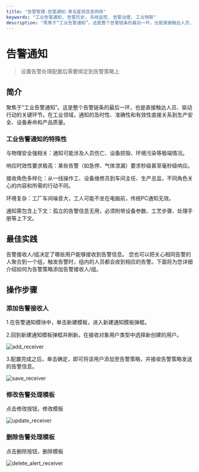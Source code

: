 ```yaml
---
title: "告警管理-告警通知-青岛星观信息网络"
keywords: "工业告警通知, 告警历史, 系统监控, 告警治理, 工业物联"
description: "聚焦于“工业告警通知”。这是整个告警链条的最后一环，也是直接触达人员、驱动行动的关键环节。在工业领域，通知的及时性、准确性和有效性直接关系到生产安全、设备寿命和产品质量。"
---
```


# 告警通知

 > 设置告警处理配置后需要绑定到告警策略上

## 简介

聚焦于“工业告警通知”。这是整个告警链条的最后一环，也是直接触达人员、驱动行动的关键环节。在工业领域，通知的及时性、准确性和有效性直接关系到生产安全、设备寿命和产品质量。

### 工业告警通知的特殊性

与物理安全强相关：通知可能涉及人员伤亡、设备损毁、环境污染等极端情况。

响应时效性要求极高：某些告警（如急停、气体泄漏）要求秒级甚至毫秒级响应。

接收角色多样化：从一线操作工、设备维修员到车间主任、生产总监，不同角色关心的内容和所需的行动不同。

环境复杂：工厂车间噪音大，工人可能不坐在电脑前，传统PC通知无效。

通知需包含上下文：孤立的告警信息无用，必须附带设备参数、工艺步骤、处理手册等上下文。


## 最佳实践

告警接收人/组决定了哪些用户能够接收到告警信息。
您也可以把关心相同告警的人聚合到一个组，触发告警时，组内的人员都会收到相应的告警。下面将为您详细介绍如何为告警策略添加告警接收人/组。

## 操作步骤

### 添加告警接收人

1.在告警通知模块中，单击新建模板，进入新建通知模板弹框。

2.回到新建通知模板弹框并刷新。在接收对象用户类型中选择新创建的用户。

![add_receiver](/docs-assets/img/alert/add_receiver.png)


3.配置完成之后，单击确定，即可将该用户添加至告警策略，并接收告警策略发送的告警信息。

![save_receiver](/docs-assets/img/alert/save_receiver.png)

### 修改告警处理模板

点击修改按钮，修改模板

![update_receiver](/docs-assets/img/alert/update_receiver.png)

### 删除告警处理模板

点击删除按钮，删除模板

![delete_alert_receiver](/docs-assets/img/alert/delete_alert_receiver.png)
